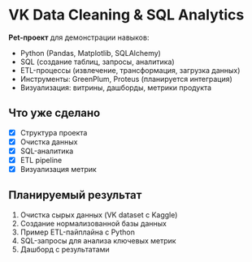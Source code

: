 # VK Data Cleaning & SQL Analytics

**Pet-проект** для демонстрации навыков:  
- Python (Pandas, Matplotlib, SQLAlchemy)  
- SQL (создание таблиц, запросы, аналитика)  
- ETL-процессы (извлечение, трансформация, загрузка данных)  
- Инструменты: GreenPlum, Proteus (планируется интеграция)  
- Визуализация: витрины, дашборды, метрики продукта  

## Что уже сделано
- [x] Структура проекта
- [X] Очистка данных
- [X] SQL-аналитика
- [X] ETL pipeline
- [X] Визуализация метрик

## Планируемый результат
1. Очистка сырых данных (VK dataset с Kaggle)
2. Создание нормализованной базы данных
3. Пример ETL-пайплайна с Python
4. SQL-запросы для анализа ключевых метрик
5. Дашборд с результатами

